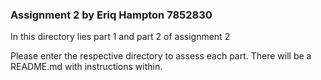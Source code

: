 ### Assignment 2 by Eriq Hampton 7852830

In this directory lies part 1 and part 2 of assignment 2

Please enter the respective directory to assess each part. There will be a README.md with instructions within.